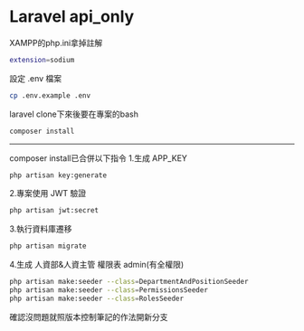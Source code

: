 # Laravel api_only

XAMPP的php.ini拿掉註解
```bash
extension=sodium
```

 設定 .env 檔案
```bash
cp .env.example .env
```

laravel clone下來後要在專案的bash
```bash
composer install

```

---

composer install已合併以下指令
1.生成 APP_KEY
```bash
php artisan key:generate
```
2.專案使用 JWT 驗證
```bash
php artisan jwt:secret
```
3.執行資料庫遷移
```bash
php artisan migrate
```
4.生成 人資部&人資主管  權限表 admin(有全權限)
```bash
php artisan make:seeder --class=DepartmentAndPositionSeeder
php artisan make:seeder --class=PermissionsSeeder
php artisan make:seeder --class=RolesSeeder

```
確認沒問題就照版本控制筆記的作法開新分支